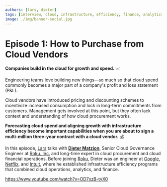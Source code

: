 ```yaml
---
authors: [lars, dieter]
tags: [interview, cloud, infrastructure, efficiency, finance, analytics]
image: ./img/banner-social.jpg
---
```


# Episode 1: How to Purchase from Cloud Vendors

**Companies build in the cloud for growth and speed.** 📈

Engineering teams love building new things—so much so that cloud spend commonly becomes a major part of a company's profit and loss statement (P&L).

Cloud vendors have introduced pricing and discounting schemes to incentivize increased consumption and lock in long-term commitments from customers. Management gets involved at this point, but they often lack context and understanding of how cloud procurement works.

**Forecasting cloud spend and aligning growth with infrastructure efficiency become important capabilities when you are about to sign a multi-million three-year contract with a cloud vendor.** 💰

In this episode, [Lars](https://github.com/scapecast) talks with [**Dieter Matzion**](https://linkedin.com/in/matzion), Senior Cloud Governance Engineer at [Roku, Inc.](https://roku.com) and long-time expert in cloud procurement and cloud financial operations. Before joining [Roku](https://roku.com), Dieter was an engineer at [Google](https://google.com), [Netflix](https://netflix.com), and [Intuit](https://intuit.com), where he established infrastructure efficiency programs that combined cloud operations, analytics, and finance.

<!--truncate-->

https://www.youtube.com/watch?v=OD7xzB-tyX0
